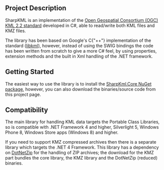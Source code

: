## Project Description

SharpKML is an implementation of the [Open Geospatial Consortium (OGC) KML 2.2 standard](http://www.opengeospatial.org/standards/kml/) developed in C#, able to read/write both KML files and KMZ files.

The library has been based on Google's C{"++"} implementation of the standard ([libkml](http://code.google.com/p/libkml/)), however, instead of using the SWIG bindings the code has been written from scratch to give a more C# feel, by using properties, extension methods and the built in Xml handling of the .NET framework.

## Getting Started

The easiest way to use the library is to install the [SharpKml.Core NuGet package](https://www.nuget.org/packages/SharpKml.Core/), however, you can also download the binaries/source code from this project page.

## Compatibility

The main library for handling KML data targets the Portable Class Libraries, so is compatible with .NET Framework 4 and higher, Silverlight 5, Windows Phone 8, Windows Store apps (Windows 8) and higher.

If you need to support KMZ compressed archives then there is a separate library which targets the .NET 4 Framework. This library has a dependency on [DotNetZip](http://dotnetzip.codeplex.com/) for the handling of ZIP archives; the download for the KMZ part bundles the core library, the KMZ library and the DotNetZip (reduced) binaries.

